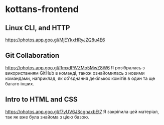 # kottans-frontend

## Linux CLI, and HTTP
https://photos.app.goo.gl/MjEYkxHRyJZQ8u4E6

## Git Collaboration
https://photos.app.goo.gl/RmxdPiVZMo5MwZ8W6
Я розібралась з використанням GitHub в команді, також ознайомилась з новими командами, наприклад, як об'єднання декількох комітів в один та ще багато інших.

## Intro to HTML and CSS
https://photos.app.goo.gl/f7yUV6JScgnaxbEt7
Я закріпила цей матеріал, так як вже була знайома з цією базою.
